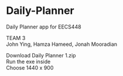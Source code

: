 # Daily-Planner
Daily Planner app for EECS448  

TEAM 3  
John Ying, Hamza Hameed, Jonah Mooradian  

Download Daily Planner 1.zip  
Run the exe inside   
Choose 1440 x 900    

